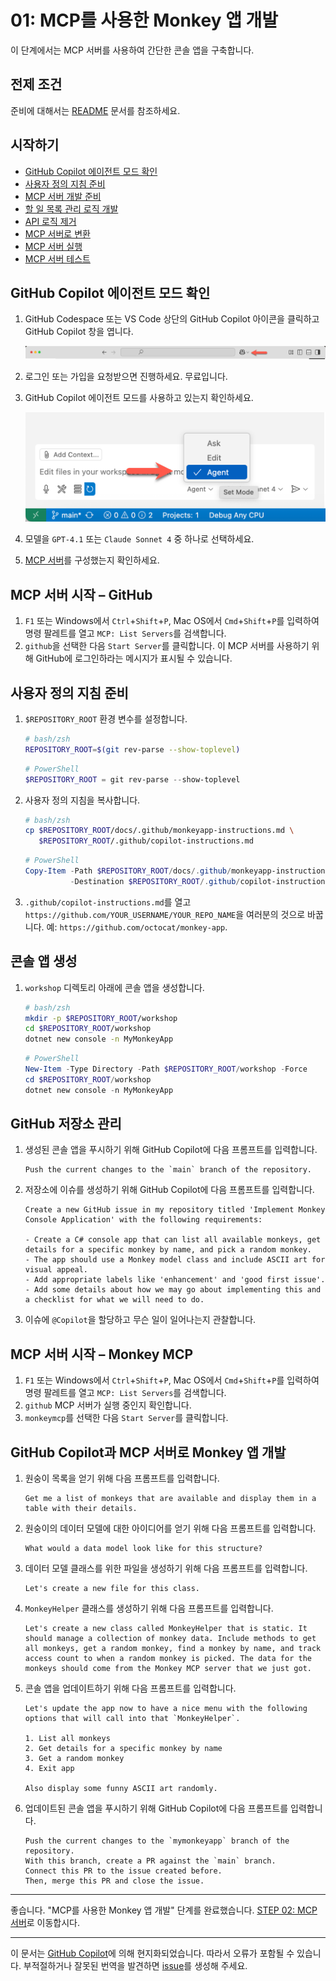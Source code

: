 # 01: MCP를 사용한 Monkey 앱 개발

이 단계에서는 MCP 서버를 사용하여 간단한 콘솔 앱을 구축합니다.

## 전제 조건

준비에 대해서는 [README](../README.md#전제-조건) 문서를 참조하세요.

## 시작하기

- [GitHub Copilot 에이전트 모드 확인](#github-copilot-에이전트-모드-확인)
- [사용자 정의 지침 준비](#사용자-정의-지침-준비)
- [MCP 서버 개발 준비](#mcp-서버-개발-준비)
- [할 일 목록 관리 로직 개발](#할-일-목록-관리-로직-개발)
- [API 로직 제거](#api-로직-제거)
- [MCP 서버로 변환](#mcp-서버로-변환)
- [MCP 서버 실행](#mcp-서버-실행)
- [MCP 서버 테스트](#mcp-서버-테스트)

## GitHub Copilot 에이전트 모드 확인

1. GitHub Codespace 또는 VS Code 상단의 GitHub Copilot 아이콘을 클릭하고 GitHub Copilot 창을 엽니다.

   ![GitHub Copilot 채팅 열기](../../../docs/images/setup-01.png)

1. 로그인 또는 가입을 요청받으면 진행하세요. 무료입니다.
1. GitHub Copilot 에이전트 모드를 사용하고 있는지 확인하세요.

   ![GitHub Copilot 에이전트 모드](../../../docs/images/setup-02.png)

1. 모델을 `GPT-4.1` 또는 `Claude Sonnet 4` 중 하나로 선택하세요.
1. [MCP 서버](./00-setup.md#mcp-서버-설정)를 구성했는지 확인하세요.

## MCP 서버 시작 &ndash; GitHub

1. `F1` 또는 Windows에서 `Ctrl`+`Shift`+`P`, Mac OS에서 `Cmd`+`Shift`+`P`를 입력하여 명령 팔레트를 열고 `MCP: List Servers`를 검색합니다.
1. `github`을 선택한 다음 `Start Server`를 클릭합니다. 이 MCP 서버를 사용하기 위해 GitHub에 로그인하라는 메시지가 표시될 수 있습니다.

## 사용자 정의 지침 준비

1. `$REPOSITORY_ROOT` 환경 변수를 설정합니다.

   ```bash
   # bash/zsh
   REPOSITORY_ROOT=$(git rev-parse --show-toplevel)
   ```

   ```powershell
   # PowerShell
   $REPOSITORY_ROOT = git rev-parse --show-toplevel
   ```

1. 사용자 정의 지침을 복사합니다.

    ```bash
    # bash/zsh
    cp $REPOSITORY_ROOT/docs/.github/monkeyapp-instructions.md \
       $REPOSITORY_ROOT/.github/copilot-instructions.md
    ```

    ```powershell
    # PowerShell
    Copy-Item -Path $REPOSITORY_ROOT/docs/.github/monkeyapp-instructions.md `
              -Destination $REPOSITORY_ROOT/.github/copilot-instructions.md -Force
    ```

1. `.github/copilot-instructions.md`를 열고 `https://github.com/YOUR_USERNAME/YOUR_REPO_NAME`을 여러분의 것으로 바꿉니다. 예: `https://github.com/octocat/monkey-app`.

## 콘솔 앱 생성

1. `workshop` 디렉토리 아래에 콘솔 앱을 생성합니다.

    ```bash
    # bash/zsh
    mkdir -p $REPOSITORY_ROOT/workshop
    cd $REPOSITORY_ROOT/workshop
    dotnet new console -n MyMonkeyApp
    ```

    ```powershell
    # PowerShell
    New-Item -Type Directory -Path $REPOSITORY_ROOT/workshop -Force
    cd $REPOSITORY_ROOT/workshop
    dotnet new console -n MyMonkeyApp
    ```

## GitHub 저장소 관리

1. 생성된 콘솔 앱을 푸시하기 위해 GitHub Copilot에 다음 프롬프트를 입력합니다.

    ```text
    Push the current changes to the `main` branch of the repository.
    ```

1. 저장소에 이슈를 생성하기 위해 GitHub Copilot에 다음 프롬프트를 입력합니다.

    ```text
    Create a new GitHub issue in my repository titled 'Implement Monkey Console Application' with the following requirements:
    
    - Create a C# console app that can list all available monkeys, get details for a specific monkey by name, and pick a random monkey.
    - The app should use a Monkey model class and include ASCII art for visual appeal.
    - Add appropriate labels like 'enhancement' and 'good first issue'.
    - Add some details about how we may go about implementing this and a checklist for what we will need to do.
    ```

1. 이슈에 `@Copilot`을 할당하고 무슨 일이 일어나는지 관찰합니다.

## MCP 서버 시작 &ndash; Monkey MCP

1. `F1` 또는 Windows에서 `Ctrl`+`Shift`+`P`, Mac OS에서 `Cmd`+`Shift`+`P`를 입력하여 명령 팔레트를 열고 `MCP: List Servers`를 검색합니다.
1. `github` MCP 서버가 실행 중인지 확인합니다.
1. `monkeymcp`를 선택한 다음 `Start Server`를 클릭합니다.

## GitHub Copilot과 MCP 서버로 Monkey 앱 개발

1. 원숭이 목록을 얻기 위해 다음 프롬프트를 입력합니다.

    ```text
    Get me a list of monkeys that are available and display them in a table with their details.
    ```

1. 원숭이의 데이터 모델에 대한 아이디어를 얻기 위해 다음 프롬프트를 입력합니다.

    ```text
    What would a data model look like for this structure?
    ```

1. 데이터 모델 클래스를 위한 파일을 생성하기 위해 다음 프롬프트를 입력합니다.

    ```text
    Let's create a new file for this class.
    ```

1. `MonkeyHelper` 클래스를 생성하기 위해 다음 프롬프트를 입력합니다.

    ```text
    Let's create a new class called MonkeyHelper that is static. It should manage a collection of monkey data. Include methods to get all monkeys, get a random monkey, find a monkey by name, and track access count to when a random monkey is picked. The data for the monkeys should come from the Monkey MCP server that we just got.
    ```

1. 콘솔 앱을 업데이트하기 위해 다음 프롬프트를 입력합니다.

    ```text
    Let's update the app now to have a nice menu with the following options that will call into that `MonkeyHelper`.
    
    1. List all monkeys
    2. Get details for a specific monkey by name
    3. Get a random monkey
    4. Exit app

    Also display some funny ASCII art randomly.
    ```

1. 업데이트된 콘솔 앱을 푸시하기 위해 GitHub Copilot에 다음 프롬프트를 입력합니다.

    ```text
    Push the current changes to the `mymonkeyapp` branch of the repository.
    With this branch, create a PR against the `main` branch.
    Connect this PR to the issue created before.
    Then, merge this PR and close the issue.
    ```

---

좋습니다. "MCP를 사용한 Monkey 앱 개발" 단계를 완료했습니다. [STEP 02: MCP 서버](./02-mcp-server.md)로 이동합시다.

---

이 문서는 [GitHub Copilot](https://docs.github.com/copilot/about-github-copilot/what-is-github-copilot)에 의해 현지화되었습니다. 따라서 오류가 포함될 수 있습니다. 부적절하거나 잘못된 번역을 발견하면 [issue](../../../../../issues)를 생성해 주세요.